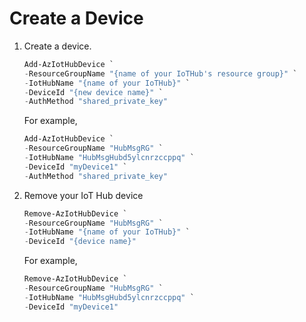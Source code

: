 # Create a Device

1. Create a device.

    ```powershell
    Add-AzIotHubDevice `
    -ResourceGroupName "{name of your IoTHub's resource group}" `
    -IotHubName "{name of your IoTHub}" `
    -DeviceId "{new device name}" `
    -AuthMethod "shared_private_key"
    ```

    For example,

    ```powershell
    Add-AzIotHubDevice `
    -ResourceGroupName "HubMsgRG" `
    -IotHubName "HubMsgHubd5ylcnrzccppq" `
    -DeviceId "myDevice1" `
    -AuthMethod "shared_private_key"
    ```

2. Remove your IoT Hub device

    ```powershell
    Remove-AzIotHubDevice `
    -ResourceGroupName "HubMsgRG" `
    -IotHubName "{name of your IoTHub}" `
    -DeviceId "{device name}"
    ```

    For example,

    ```powershell
    Remove-AzIotHubDevice `
    -ResourceGroupName "HubMsgRG" `
    -IotHubName "HubMsgHubd5ylcnrzccppq" `
    -DeviceId "myDevice1"
    ```
